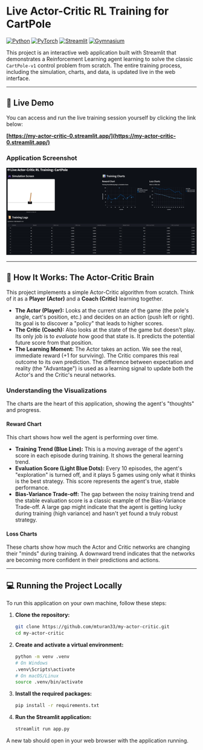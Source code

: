 # Live Actor-Critic RL Training for CartPole

[![Python](https://img.shields.io/badge/Python-3.11-blue.svg)](https://www.python.org/)
[![PyTorch](https://img.shields.io/badge/PyTorch-2.0%2B-orange.svg)](https://pytorch.org/)
[![Streamlit](https://img.shields.io/badge/Streamlit-1.30%2B-red.svg)](https://streamlit.io/)
[![Gymnasium](https://img.shields.io/badge/Gymnasium-1.2-green.svg)](https://gymnasium.farama.org/)

This project is an interactive web application built with Streamlit that demonstrates a Reinforcement Learning agent learning to solve the classic `CartPole-v1` control problem from scratch. The entire training process, including the simulation, charts, and data, is updated live in the web interface.

---

## 🚀 Live Demo

You can access and run the live training session yourself by clicking the link below:

**[https://my-actor-critic-0.streamlit.app/](https://my-actor-critic-0.streamlit.app/)**

### Application Screenshot

![Live Training Screenshot](app_screenshot.png)

---

## 🧠 How It Works: The Actor-Critic Brain

This project implements a simple Actor-Critic algorithm from scratch. Think of it as a **Player (Actor)** and a **Coach (Critic)** learning together.

*   **The Actor (Player):** Looks at the current state of the game (the pole's angle, cart's position, etc.) and decides on an action (push left or right). Its goal is to discover a "policy" that leads to higher scores.
*   **The Critic (Coach):** Also looks at the state of the game but doesn't play. Its only job is to *evaluate* how good that state is. It predicts the potential future score from that position.
*   **The Learning Moment:** The Actor takes an action. We see the real, immediate reward (+1 for surviving). The Critic compares this real outcome to its own prediction. The difference between expectation and reality (the "Advantage") is used as a learning signal to update both the Actor's and the Critic's neural networks.

### Understanding the Visualizations

The charts are the heart of this application, showing the agent's "thoughts" and progress.

#### Reward Chart
This chart shows how well the agent is performing over time.
*   **Training Trend (Blue Line):** This is a moving average of the agent's score in each episode during training. It shows the general learning trend.
*   **Evaluation Score (Light Blue Dots):** Every 10 episodes, the agent's "exploration" is turned off, and it plays 5 games using only what it thinks is the best strategy. This score represents the agent's true, stable performance.
*   **Bias-Variance Trade-off:** The gap between the noisy training trend and the stable evaluation score is a classic example of the Bias-Variance Trade-off. A large gap might indicate that the agent is getting lucky during training (high variance) and hasn't yet found a truly robust strategy.

#### Loss Charts
These charts show how much the Actor and Critic networks are changing their "minds" during training. A downward trend indicates that the networks are becoming more confident in their predictions and actions.

---

## 💻 Running the Project Locally

To run this application on your own machine, follow these steps:

1.  **Clone the repository:**
    ```bash
    git clone https://github.com/mturan33/my-actor-critic.git
    cd my-actor-critic
    ```

2.  **Create and activate a virtual environment:**
    ```bash
    python -m venv .venv
    # On Windows
    .venv\Scripts\activate
    # On macOS/Linux
    source .venv/bin/activate
    ```

3.  **Install the required packages:**
    ```bash
    pip install -r requirements.txt
    ```

4.  **Run the Streamlit application:**
    ```bash
    streamlit run app.py
    ```
A new tab should open in your web browser with the application running.

